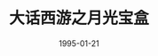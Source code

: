 ---
layout: page
title: 大话西游之月光宝盒
description: >
  对周星驰的电影的印象就是屎尿屁、浮夸杂乱、令我头疼。
category: 电影
img: assets/img/movie/before2020/大话西游之月光宝盒.webp
star: 2
date: 1995-01-21
---